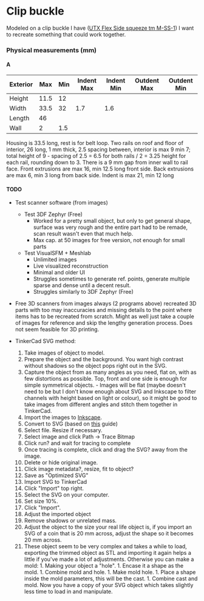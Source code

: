 # Clip buckle

Modeled on a clip buckle I have ([UTX Flex Side squeeze tm M-SS-1](https://sturtstreetcellars.com/utx-flex-side-squeeze-m-ss-1/)) I want to recreate something that could work together.

### Physical measurements (mm)

#### A

| Exterior | Max | Min | Indent Max | Indent Min | Outdent Max | Outdent Min |
| --- | --- | --- | --- | --- | --- | --- |
| Height | 11.5 | 12 | | | | |
| Width | 33.5 | 32 | 1.7 | 1.6 | | |
| Length | 46 | | | | | |
| Wall | 2 | 1.5 | | | | |

Housing is 33.5 long, rest is for belt loop.
Two rails on roof and floor of interior, 26 long, 1 mm thick, 2.5 spacing between, interior is max 9 min 7; total height of 9 - spacing of 2.5 = 6.5 for both rails / 2 = 3.25 height for each rail, rounding down to 3.
There is a 9 mm gap from inner wall to rail face.
Front extrusions are max 16, min 12.5 long front side.
Back extrusions are max 6, min 3 long from back side.
Indent is max 21, min 12 long


#### TODO

- Test scanner software (from images)
  - Test 3DF Zephyr (Free)
    - Worked for a pretty small object, but only to get general shape, surface was very rough and the entire part had to be remade, scan result wasn't even that much help.
    - Max cap. at 50 images for free version, not enough for small parts
  - Test VisualSFM + Meshlab
    - Unlimited images
    - Live visualized reconstruction
    - Minimal and older UI
    - Struggles sometimes to generate ref. points, generate multiple sparse and dense until a decent result.
    - Struggles similarly to 3DF Zephyr (Free)
- Free 3D scanners from images always (2 programs above) recreated 3D parts with too may inaccuracies and missing details to the point where items has to be recreated from scratch. Might as well just take a couple of images for reference and skip the lengthy generation process. Does not seem feasible for 3D printing.

- TinkerCad SVG method:
  1. Take images of object to model. 
    1. Prepare the object and the background. You want high contrast without shadows so the object pops right out in the SVG.
    1. Capture the object from as many angles as you need, flat on, with as few distortions as possible. Top, front and one side is enough for simple symmetrical objects.
      - Images will be flat (maybe doesn't need to be but I don't know enough about SVG and Inkscape to filter channels with height based on light or colour), so it might be good to take images from different angles and stitch them together in TinkerCad.
  1. Import the images to [Inkscape](https://inkscape.org).
  1. Convert to SVG (based on [this](https://designbundles.net/design-school/how-to-convert-a-jpeg-to-svg-in-inkscape) guide)
    1. Select file. Resize if necessary.
    1. Select image and click Path -> Trace Bitmap
    1. Click run? and wait for tracing to complete
    1. Once tracing is complete, click and drag the SVG? away from the image.
    1. Delete or hide original image.
    1. Click image metadata?, resize, fit to object?
    1. Save as "Optimized SVG"
  1. Import SVG to TinkerCad
    1. Click "Import" top right.
    1. Select the SVG on your computer.
    1. Set size 10%.
    1. Click "Import".
  1. Adjust the imported object
    1. Remove shadows or unrelated mass.
    1. Adjust the object to the size your real life object is, if you import an SVG of a coin that is 20 mm across, adjust the shape so it becomes 20 mm across.
    1. These object seem to be very complex and takes a while to load, exporting the trimmed object as STL and importing it again helps a little if you've made a lot of adjustments. Otherwise you can make a mold:
      1. Making your object a "hole".
      1. Encase it a shape as the mold.
      1. Combine mold and hole.
      1. Make mold hole.
      1. Place a shape inside the mold parameters, this will be the cast.
      1. Combine cast and mold. Now you have a copy of your SVG object which takes slightly less time to load in and manipulate.